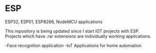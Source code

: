 # ESP
ESP32, ESP01, ESP8266, NodeMCU applications


This repository is being updated since I start IOT projects with ESP.  
Projects which have .rar extensions are individually working applications. 

-Face recognition application 
-IoT Applications for home automation

